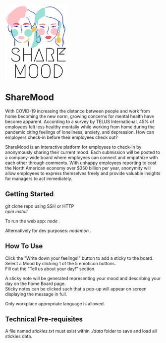 <div align=”center”><img src="./public/images/logo.png" alt="ShareMood" width="200" height="240"></div>

# ShareMood
With COVID-19 increasing the distance between people and work from home becoming the new norm, growing concerns for mental health have become apparent. According to a survey by TELUS International, 45% of employees felt less healthy mentally while working from home during the pandemic citing feelings of loneliness, anxiety, and depression. How can employers check-in before their employees check out? 

ShareMood is an interactive platform for employees to check-in by anonymously sharing their current mood. Each submission will be posted to a company-wide board where employees can connect and empathize with each other through comments. With unhappy employees reporting to cost the North American economy over $350 billion per year, anonymity will allow employees to express themselves freely and provide valuable insights for managers to act immediately.

## Getting Started
git clone repo using SSH or HTTP\
*npm install*

To run the web app:
*node .*

Alternatively for dev purposes:
*nodemon .*

## How To Use
Click the "Write down your feelings!" button to add a sticky to the board.\
Select a Mood by clicking 1 of the 5 emoticon buttons.\
Fill out the "Tell us about your day!" section.

A sticky note will be generated representing your mood and describing your day on the home Board page.\
Sticky notes can be clicked such that a pop-up will appear on screen displaying the message in full.

Only workplace appropriate language is allowed.

## Technical Pre-requisites
A file named *stickies.txt* must exist within *./data* folder to save and load all stickies data.
